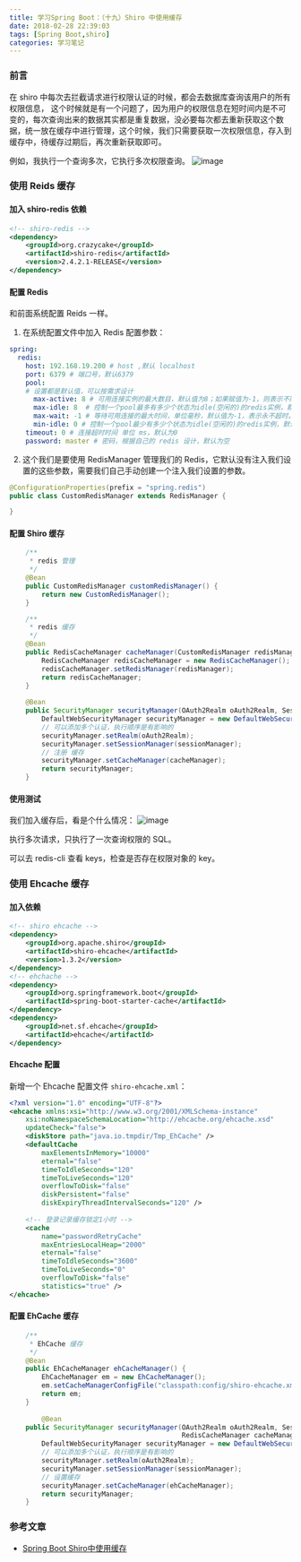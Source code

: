 ```yaml
---
title: 学习Spring Boot：（十九）Shiro 中使用缓存
date: 2018-02-28 22:39:03
tags: [Spring Boot,shiro]
categories: 学习笔记
---
```


### 前言
在 shiro 中每次去拦截请求进行权限认证的时候，都会去数据库查询该用户的所有权限信息， 这个时候就是有一个问题了，因为用户的权限信息在短时间内是不可变的，每次查询出来的数据其实都是重复数据，没必要每次都去重新获取这个数据，统一放在缓存中进行管理，这个时候，我们只需要获取一次权限信息，存入到缓存中，待缓存过期后，再次重新获取即可。

<!--more-->

例如，我执行一个查询多次，它执行多次权限查询。
![image](https://zqnight.gitee.io/kaimz.github.io/image/hexo/springboot-cache/1.png)

### 使用 Reids 缓存
#### 加入 shiro-redis 依赖
```xml
<!-- shiro-redis -->
<dependency>
    <groupId>org.crazycake</groupId>
    <artifactId>shiro-redis</artifactId>
    <version>2.4.2.1-RELEASE</version>
</dependency>
```
#### 配置 Redis
和前面系统配置 Reids 一样。
1. 在系统配置文件中加入 Redis 配置参数：
```yaml
spring:
  redis:
    host: 192.168.19.200 # host ,默认 localhost
    port: 6379 # 端口号，默认6379
    pool:
    # 设置都是默认值，可以按需求设计
      max-active: 8 # 可用连接实例的最大数目，默认值为8；如果赋值为-1，则表示不限制；
      max-idle: 8  # 控制一个pool最多有多少个状态为idle(空闲的)的redis实例，默认值也是8。
      max-wait: -1 # 等待可用连接的最大时间，单位毫秒，默认值为-1，表示永不超时。
      min-idle: 0 # 控制一个pool最少有多少个状态为idle(空闲的)的redis实例，默认值为0。
    timeout: 0 # 连接超时时间 单位 ms，默认为0
    password: master # 密码，根据自己的 redis 设计，默认为空
```
2. 这个我们是要使用 RedisManager 管理我们的 Redis，它默认没有注入我们设置的这些参数，需要我们自己手动创建一个注入我们设置的参数。
```java
@ConfigurationProperties(prefix = "spring.redis")
public class CustomRedisManager extends RedisManager {

}
```
#### 配置 Shiro 缓存
```java
    /**
     * redis 管理
     */
    @Bean
    public CustomRedisManager customRedisManager() {
        return new CustomRedisManager();
    }

    /**
     * redis 缓存
     */
    @Bean
    public RedisCacheManager cacheManager(CustomRedisManager redisManager) {
        RedisCacheManager redisCacheManager = new RedisCacheManager();
        redisCacheManager.setRedisManager(redisManager);
        return redisCacheManager;
    }
    
    @Bean
    public SecurityManager securityManager(OAuth2Realm oAuth2Realm, SessionManager sessionManager, RedisCacheManager cacheManager) {
        DefaultWebSecurityManager securityManager = new DefaultWebSecurityManager();
        // 可以添加多个认证，执行顺序是有影响的
        securityManager.setRealm(oAuth2Realm);
        securityManager.setSessionManager(sessionManager);
        // 注册 缓存
        securityManager.setCacheManager(cacheManager);
        return securityManager;
    }
```
#### 使用测试
我们加入缓存后，看是个什么情况：
![image](https://zqnight.gitee.io/kaimz.github.io/image/hexo/springboot-cache/2.png)

执行多次请求，只执行了一次查询权限的 SQL。

可以去 redis-cli 查看 keys，检查是否存在权限对象的 key。

### 使用 Ehcache 缓存
#### 加入依赖
```xml
<!-- shiro ehcache -->
<dependency>
    <groupId>org.apache.shiro</groupId>
    <artifactId>shiro-ehcache</artifactId>
    <version>1.3.2</version>
</dependency>
<!-- ehchache -->
<dependency>
    <groupId>org.springframework.boot</groupId>
    <artifactId>spring-boot-starter-cache</artifactId>
</dependency>
<dependency>
    <groupId>net.sf.ehcache</groupId>
    <artifactId>ehcache</artifactId>
</dependency>
```
#### Ehcache 配置
新增一个 Ehcache 配置文件 `shiro-ehcache.xml`：
```xml
<?xml version="1.0" encoding="UTF-8"?>
<ehcache xmlns:xsi="http://www.w3.org/2001/XMLSchema-instance"
    xsi:noNamespaceSchemaLocation="http://ehcache.org/ehcache.xsd"
    updateCheck="false">
    <diskStore path="java.io.tmpdir/Tmp_EhCache" />
    <defaultCache
        maxElementsInMemory="10000"
        eternal="false"
        timeToIdleSeconds="120"
        timeToLiveSeconds="120"
        overflowToDisk="false"
        diskPersistent="false"
        diskExpiryThreadIntervalSeconds="120" />
    
    <!-- 登录记录缓存锁定1小时 -->
    <cache 
        name="passwordRetryCache"
        maxEntriesLocalHeap="2000"
        eternal="false"
        timeToIdleSeconds="3600"
        timeToLiveSeconds="0"
        overflowToDisk="false"
        statistics="true" />
</ehcache>
```
#### 配置 EhCache 缓存
```java
    /**
     * EhCache 缓存
     */
    @Bean
    public EhCacheManager ehCacheManager() {
        EhCacheManager em = new EhCacheManager();
        em.setCacheManagerConfigFile("classpath:config/shiro-ehcache.xml");
        return em;
    }
    
        @Bean
    public SecurityManager securityManager(OAuth2Realm oAuth2Realm, SessionManager sessionManager,
                                           RedisCacheManager cacheManager, EhCacheManager ehCacheManager) {
        DefaultWebSecurityManager securityManager = new DefaultWebSecurityManager();
        // 可以添加多个认证，执行顺序是有影响的
        securityManager.setRealm(oAuth2Realm);
        securityManager.setSessionManager(sessionManager);
        // 设置缓存
        securityManager.setCacheManager(ehCacheManager);
        return securityManager;
    }
```
### 参考文章
* [Spring Boot Shiro中使用缓存](https://mrbird.cc/Spring-Boot-Shiro%20cache.html)
